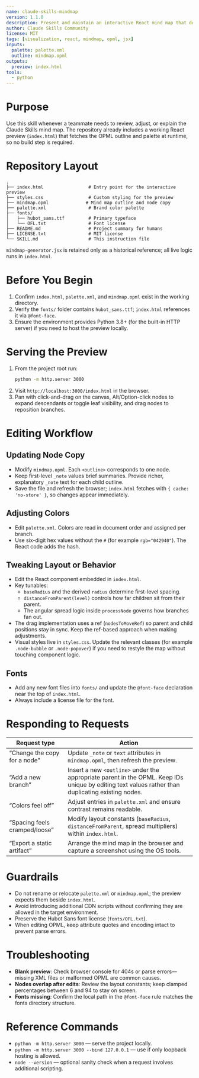 ```yaml
---
name: claude-skills-mindmap
version: 1.1.0
description: Present and maintain an interactive React mind map that documents Claude Skills concepts.
author: Claude Skills Community
license: MIT
tags: [visualization, react, mindmap, opml, jsx]
inputs:
  palette: palette.xml
  outline: mindmap.opml
outputs:
  preview: index.html
tools:
  - python
---
```


# Purpose

Use this skill whenever a teammate needs to review, adjust, or explain the Claude Skills mind map. The repository already includes a working React preview (`index.html`) that fetches the OPML outline and palette at runtime, so no build step is required.

# Repository Layout

```
.
├── index.html                 # Entry point for the interactive preview
├── styles.css                 # Custom styling for the preview
├── mindmap.opml              # Mind map outline and node copy
├── palette.xml                # Brand color palette
├── fonts/
│   ├── hubot_sans.ttf         # Primary typeface
│   └── OFL.txt                # Font license
├── README.md                  # Project summary for humans
├── LICENSE.txt                # MIT license
└── SKILL.md                   # This instruction file
```

`mindmap-generator.jsx` is retained only as a historical reference; all live logic runs in `index.html`.

# Before You Begin

1. Confirm `index.html`, `palette.xml`, and `mindmap.opml` exist in the working directory.
2. Verify the `fonts/` folder contains `hubot_sans.ttf`; `index.html` references it via `@font-face`.
3. Ensure the environment provides Python 3.8+ (for the built-in HTTP server) if you need to host the preview locally.

# Serving the Preview

1. From the project root run:
   ```bash
   python -m http.server 3000
   ```
2. Visit `http://localhost:3000/index.html` in the browser.
3. Pan with click-and-drag on the canvas, Alt/Option-click nodes to expand descendants or toggle leaf visibility, and drag nodes to reposition branches.

# Editing Workflow

## Updating Node Copy

- Modify `mindmap.opml`. Each `<outline>` corresponds to one node.
- Keep first-level `_note` values brief summaries. Provide richer, explanatory `_note` text for each child outline.
- Save the file and refresh the browser; `index.html` fetches with `{ cache: 'no-store' }`, so changes appear immediately.

## Adjusting Colors

- Edit `palette.xml`. Colors are read in document order and assigned per branch.
- Use six-digit hex values without the `#` (for example `rgb="042940"`). The React code adds the hash.

## Tweaking Layout or Behavior

- Edit the React component embedded in `index.html`.
- Key tunables:
  - `baseRadius` and the derived `radius` determine first-level spacing.
  - `distanceFromParent(level)` controls how far children sit from their parent.
  - The angular spread logic inside `processNode` governs how branches fan out.
- The drag implementation uses a ref (`nodesToMoveRef`) so parent and child positions stay in sync. Keep the ref-based approach when making adjustments.
- Visual styles live in `styles.css`. Update the relevant classes (for example `.node-bubble` or `.node-popover`) if you need to restyle the map without touching component logic.

## Fonts

- Add any new font files into `fonts/` and update the `@font-face` declaration near the top of `index.html`.
- Always include a license file for the font.

# Responding to Requests

| Request type                         | Action                                                                                          |
|-------------------------------------|--------------------------------------------------------------------------------------------------|
| “Change the copy for a node”        | Update `_note` or `text` attributes in `mindmap.opml`, then refresh the preview.   |
| “Add a new branch”                  | Insert a new `<outline>` under the appropriate parent in the OPML. Keep IDs unique by editing text values rather than duplicating existing nodes. |
| “Colors feel off”                   | Adjust entries in `palette.xml` and ensure contrast remains readable.                           |
| “Spacing feels cramped/loose”      | Modify layout constants (`baseRadius`, `distanceFromParent`, spread multipliers) within `index.html`. |
| “Export a static artifact”          | Arrange the mind map in the browser and capture a screenshot using the OS tools.                |

# Guardrails

- Do not rename or relocate `palette.xml` or `mindmap.opml`; the preview expects them beside `index.html`.
- Avoid introducing additional CDN scripts without confirming they are allowed in the target environment.
- Preserve the Hubot Sans font license (`fonts/OFL.txt`).
- When editing OPML, keep attribute quotes and encoding intact to prevent parse errors.

# Troubleshooting

- **Blank preview**: Check browser console for 404s or parse errors—missing XML files or malformed OPML are common causes.
- **Nodes overlap after edits**: Review the layout constants; keep clamped percentages between 6 and 94 to stay on screen.
- **Fonts missing**: Confirm the local path in the `@font-face` rule matches the fonts directory structure.

# Reference Commands

- `python -m http.server 3000` — serve the project locally.
- `python -m http.server 3000 --bind 127.0.0.1` — use if only loopback hosting is allowed.
- `node --version` — optional sanity check when a request involves additional scripting.
